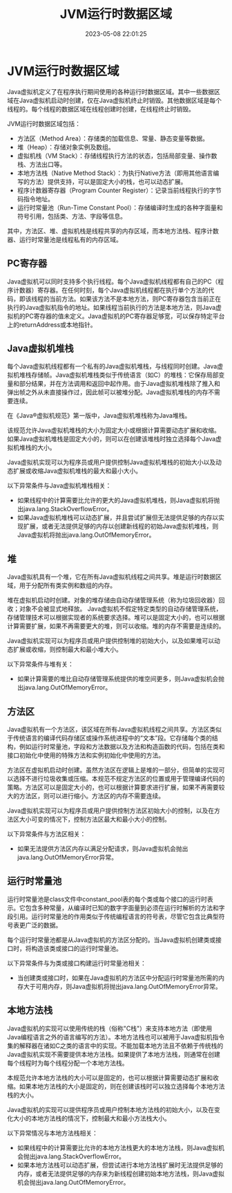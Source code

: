 ﻿---
title: JVM运行时数据区域
date: 2023-05-08 22:01:25
summary: 本文分享JVM运行时数据区域的相关内容。
tags:
- Java
- JVM
categories:
- Java
---

# JVM运行时数据区域

Java虚拟机定义了在程序执行期间使用的各种运行时数据区域。其中一些数据区域在Java虚拟机启动时创建，仅在Java虚拟机终止时销毁。其他数据区域是每个线程的。每个线程的数据区域在线程创建时创建，在线程终止时销毁。

JVM运行时数据区域包括：
- 方法区（Method Area）：存储类的加载信息、常量、静态变量等数据。
- 堆（Heap）：存储对象实例及数组。
- 虚拟机栈（VM Stack）：存储线程执行方法的状态，包括局部变量、操作数栈、方法出口等。
- 本地方法栈（Native Method Stack）：为执行Native方法（即用其他语言编写的方法）提供支持，可以是固定大小的栈，也可以动态扩展。
- 程序计数器寄存器（Program Counter Register）：记录当前线程执行的字节码指令地址。
- 运行时常量池（Run-Time Constant Pool）：存储编译时生成的各种字面量和符号引用，包括类、方法、字段等信息。

其中，方法区、堆、虚拟机栈是线程共享的内存区域，而本地方法栈、程序计数器、运行时常量池是线程私有的内存区域。

## PC寄存器

Java虚拟机可以同时支持多个执行线程。每个Java虚拟机线程都有自己的PC（程序计数器）寄存器。在任何时刻，每个Java虚拟机线程都在执行单个方法的代码，即该线程的当前方法。如果该方法不是本地方法，则PC寄存器包含当前正在执行的Java虚拟机指令的地址。如果线程当前执行的方法是本地方法，则Java虚拟机的PC寄存器的值未定义。Java虚拟机的PC寄存器足够宽，可以保存特定平台上的returnAddress或本地指针。

## Java虚拟机堆栈

每个Java虚拟机线程都有一个私有的Java虚拟机堆栈，与线程同时创建。Java虚拟机堆栈存储帧。Java虚拟机堆栈类似于传统语言（如C）的堆栈：它保存局部变量和部分结果，并在方法调用和返回中起作用。由于Java虚拟机堆栈除了推入和弹出帧之外从未直接操作过，因此帧可以被堆分配。Java虚拟机堆栈的内存不需要连续。

在《Java®虚拟机规范》第一版中，Java虚拟机堆栈称为Java堆栈。

该规范允许Java虚拟机堆栈的大小为固定大小或根据计算需要动态扩展和收缩。如果Java虚拟机堆栈是固定大小的，则可以在创建该堆栈时独立选择每个Java虚拟机堆栈的大小。

Java虚拟机实现可以为程序员或用户提供控制Java虚拟机堆栈的初始大小以及动态扩展或收缩Java虚拟机堆栈的最大和最小大小。

以下异常条件与Java虚拟机堆栈相关：
- 如果线程中的计算需要比允许的更大的Java虚拟机堆栈，则Java虚拟机将抛出java.lang.StackOverflowError。
- 如果Java虚拟机堆栈可以动态扩展，并且尝试扩展但无法提供足够的内存以实现扩展，或者无法提供足够的内存以创建新线程的初始Java虚拟机堆栈，则Java虚拟机将抛出java.lang.OutOfMemoryError。

## 堆

Java虚拟机具有一个堆，它在所有Java虚拟机线程之间共享。堆是运行时数据区域，用于分配所有类实例和数组的内存。

堆在虚拟机启动时创建。对象的堆存储由自动存储管理系统（称为垃圾回收器）回收；对象不会被显式地释放。 Java虚拟机不假定特定类型的自动存储管理系统，存储管理技术可以根据实现者的系统要求选择。堆可以是固定大小的，也可以根据计算需要扩展，如果不再需要更大的堆，则可以收缩。堆的内存不需要是连续的。

Java虚拟机实现可以为程序员或用户提供控制堆的初始大小，以及如果堆可以动态扩展或收缩，则控制最大和最小堆大小。

以下异常条件与堆有关：
- 如果计算需要的堆比自动存储管理系统提供的堆空间更多，则Java虚拟机会抛出java.lang.OutOfMemoryError。

## 方法区

Java虚拟机有一个方法区，该区域在所有Java虚拟机线程之间共享。方法区类似于传统语言的编译代码存储区或操作系统进程中的“文本”段。它存储每个类的结构，例如运行时常量池，字段和方法数据以及方法和构造函数的代码，包括在类和接口初始化中使用的特殊方法和实例初始化中使用的方法。

方法区在虚拟机启动时创建。虽然方法区在逻辑上是堆的一部分，但简单的实现可以选择不进行垃圾收集或压缩。本规范不规定方法区的位置或用于管理编译代码的策略。方法区可以是固定大小的，也可以根据计算要求进行扩展，如果不再需要较大的方法区，则可以进行缩小。方法区的内存不需要连续。

Java虚拟机实现可以为程序员或用户提供控制方法区初始大小的控制，以及在方法区大小可变的情况下，控制方法区最大和最小大小的控制。

以下异常条件与方法区相关：
- 如果无法提供方法区内存以满足分配请求，则Java虚拟机会抛出java.lang.OutOfMemoryError异常。

## 运行时常量池

运行时常量池是class文件中constant_pool表的每个类或每个接口的运行时表示。它包含多种常量，从编译时已知的数字字面量到必须在运行时解析的方法和字段引用。运行时常量池的作用类似于传统编程语言的符号表，尽管它包含比典型符号表更广泛的数据。

每个运行时常量池都是从Java虚拟机的方法区分配的。当Java虚拟机创建类或接口时，将构造该类或接口的运行时常量池。

以下异常条件与为类或接口构建运行时常量池相关：
- 当创建类或接口时，如果在Java虚拟机的方法区中分配运行时常量池所需的内存大于可用内存，则Java虚拟机将抛出java.lang.OutOfMemoryError异常。

## 本地方法栈

Java虚拟机的实现可以使用传统的栈（俗称"C栈"）来支持本地方法（即使用Java编程语言之外的语言编写的方法）。本地方法栈也可以被用于Java虚拟机指令集的解释器在诸如C之类的语言中的实现。不能加载本地方法且不依赖于传统栈的Java虚拟机实现不需要提供本地方法栈。如果提供了本地方法栈，则通常在创建每个线程时为每个线程分配一个本地方法栈。

本规范允许本地方法栈的大小可以是固定的，也可以根据计算需要动态扩展和收缩。如果本地方法栈的大小是固定的，则在创建该栈时可以独立选择每个本地方法栈的大小。

Java虚拟机的实现可以提供程序员或用户控制本地方法栈的初始大小，以及在变化大小的本地方法栈的情况下，控制最大和最小方法栈大小。

以下异常情况与本地方法栈相关：
- 如果线程中的计算需要比允许的本地方法栈更大的本地方法栈，则Java虚拟机会抛出java.lang.StackOverflowError。
- 如果本地方法栈可以动态扩展，但尝试进行本地方法栈扩展时无法提供足够的内存，或者无法提供足够的内存来为新线程创建初始本地方法栈，则Java虚拟机会抛出java.lang.OutOfMemoryError。
